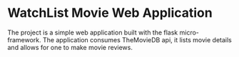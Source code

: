 # WatchList Movie Web Application

The project is a simple web application built with the flask micro-framework. The application consumes TheMovieDB api, it lists movie details and allows for one to make movie reviews.